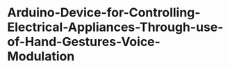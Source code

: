 # Arduino-Device-for-Controlling-Electrical-Appliances-Through-use-of-Hand-Gestures-Voice-Modulation